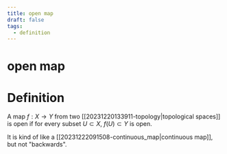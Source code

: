 ```yaml
---
title: open map
draft: false
tags:
  - definition
---
```

# open map

# Definition
A map $f:X \to Y$ from two [[20231220133911-topology|topological spaces]] is open if for every subset $U\subset X$, $f(U) \subset Y$ is open.

It is kind of like a [[20231222091508-continuous_map|continuous map]], but not "backwards".
